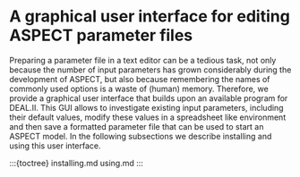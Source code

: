 # A graphical user interface for editing ASPECT parameter files

Preparing a parameter file in a text editor can be a tedious task, not only
because the number of input parameters has grown considerably during the
development of ASPECT, but also because
remembering the names of commonly used options is a waste of (human) memory.
Therefore, we provide a graphical user interface that builds upon an available
program for DEAL.II. This GUI allows to
investigate existing input parameters, including their default values, modify
these values in a spreadsheet like environment and then save a formatted
parameter file that can be used to start an ASPECT model. In the following
subsections we describe installing and using this user interface.



:::{toctree}
installing.md
using.md
:::
